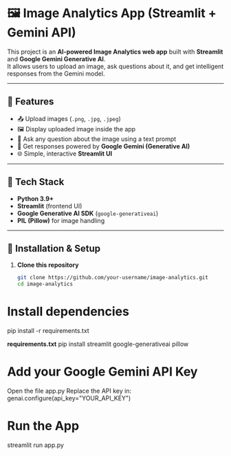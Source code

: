 # 🖼️ Image Analytics App (Streamlit + Gemini API)

This project is an **AI-powered Image Analytics web app** built with **Streamlit** and **Google Gemini Generative AI**.  
It allows users to upload an image, ask questions about it, and get intelligent responses from the Gemini model.  

---

## 🔹 Features
- 📤 Upload images (`.png`, `.jpg`, `.jpeg`)  
- 🖼️ Display uploaded image inside the app  
- 💬 Ask any question about the image using a text prompt  
- 🤖 Get responses powered by **Google Gemini (Generative AI)**  
- 🌐 Simple, interactive **Streamlit UI**  

---

## 🔹 Tech Stack
- **Python 3.9+**  
- **Streamlit** (frontend UI)  
- **Google Generative AI SDK** (`google-generativeai`)  
- **PIL (Pillow)** for image handling  

---

## 🔹 Installation & Setup

1. **Clone this repository**  
   ```bash
   git clone https://github.com/your-username/image-analytics.git
   cd image-analytics
   
 # Install dependencies   
   pip install -r requirements.txt

**requirements.txt**
   pip install streamlit google-generativeai pillow
# Add your Google Gemini API Key
  Open the file app.py
  Replace the API key in:
   genai.configure(api_key="YOUR_API_KEY")
# Run the App
  streamlit run app.py

   
